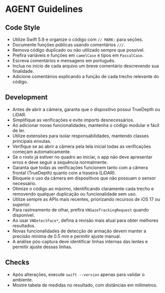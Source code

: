 # AGENT Guidelines

## Code Style
- Utilize Swift 5.9 e organize o código com `// MARK:` para seções.
- Documente funções públicas usando comentários `///`.
- Remova código duplicado ou não utilizado sempre que possível.
- Prefira variáveis e funções em `camelCase` e tipos em `PascalCase`.
- Escreva comentários e mensagens em português.
- Inclua no início de cada arquivo um breve comentário descrevendo sua finalidade.
- Adicione comentários explicando a função de cada trecho relevante do código.

## Development
- Antes de abrir a câmera, garanta que o dispositivo possui TrueDepth ou LiDAR.
- Simplifique as verificações e evite imports desnecessários.
- Ao adicionar novas funcionalidades, mantenha o código modular e fácil de ler.
- Utilize extensões para isolar responsabilidades, mantendo classes principais enxutas.
- Verifique se ao abrir a câmera pela tela inicial todas as verificações começam automaticamente.
- Se o rosto já estiver no quadro ao iniciar, o app não deve apresentar erros e deve seguir a sequência normalmente.
- Garanta que todas as verificações funcionem tanto com a câmera frontal (TrueDepth) quanto com a traseira (LiDAR).
- Bloqueie o uso da câmera em dispositivos que não possuam o sensor necessário.
- Otimize o código ao máximo, identificando claramente cada trecho e removendo qualquer duplicação ou funcionalidade sem uso.
- Utilize sempre as APIs mais recentes, priorizando recursos de iOS 17 ou superior.
- Para rastreamento de olhar, prefira `VNGazeTrackingRequest` quando disponível.
- Ao usar `VNDetectFace*`, defina a revisão mais atual para obter melhores resultados.
- Novas funcionalidades de detecção de armação devem manter a precisão mínima de 0.5 mm e permitir ajuste manual.
- A análise pós-captura deve identificar linhas internas das lentes e permitir ajuste dessas linhas.

## Checks
- Após alterações, execute `swift --version` apenas para validar o ambiente.
- Mostre tabela de medidas no resultado, com distâncias em milímetros.
